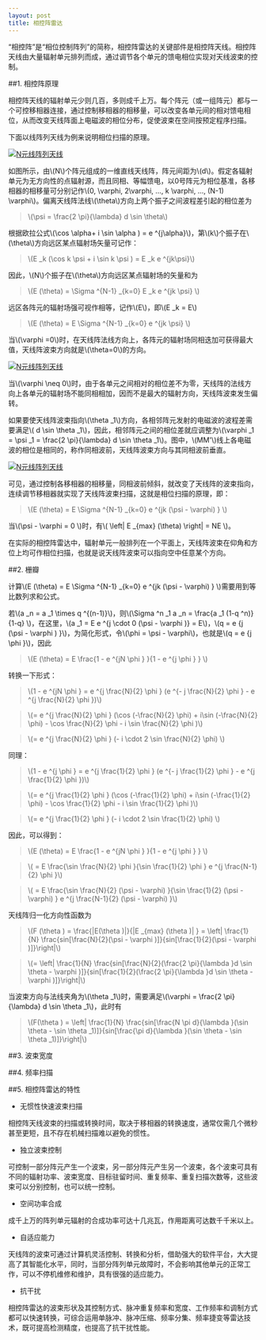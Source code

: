 ```yaml
---
layout: post
title: 相控阵雷达
---
```


“相控阵”是“相位控制阵列”的简称，相控阵雷达的关键部件是相控阵天线。相控阵天线由大量辐射单元排列而成，通过调节各个单元的馈电相位实现对天线波束的控制。

##1. 相控阵原理

相控阵天线的辐射单元少则几百，多则成千上万。每个阵元（或一组阵元）都与一个可控移相器连接，通过控制移相器的相移量，可以改变各单元间的相对馈电相位，从而改变天线阵面上电磁波的相位分布，促使波束在空间按预定程序扫描。

下面以线阵列天线为例来说明相位扫描的原理。

<a href="{{site.baseurl}}images/2015-03-11-01-01.png" target="_blank" title="N元线阵列天线"> <img alt="N元线阵列天线" src="{{site.baseurl}}images/2015-03-11-01-01.png"></img> </a>

如图所示，由\\(N\\)个阵元组成的一维直线天线阵，阵元间距为\\(d\\)。假定各辐射单元为无方向性的点辐射源，而且同相、等幅馈电，以0号阵元为相位基准，各移相器的相移量可分别记作\\(0, \varphi, 2\varphi, ..., k \varphi, ..., (N-1) \varphi\\)。偏离天线阵法线\\(\theta\\)方向上两个振子之间波程差引起的相位差为

>\\(\psi = \frac{2 \pi}{\lambda} d \sin \theta\\)

根据欧拉公式\\(\cos \alpha+ i \sin \alpha ) = e ^{j\alpha}\\)，第\\(k\\)个振子在\\(\theta\\)方向远区某点辐射场矢量可记作：

>\\(E _k (\cos k \psi + i \sin k \psi ) = E _k e ^{jk\psi}\\)

因此，\\(N\\)个振子在\\(\theta\\)方向远区某点辐射场的矢量和为

>\\(E (\theta) = \Sigma ^{N-1} _{k=0} E _k e ^{jk \psi} \\)

远区各阵元的辐射场强可视作相等，记作\\(E\\)，即\\(E _k = E\\)

>\\(E (\theta) = E \Sigma ^{N-1} _{k=0} e ^{jk \psi} \\)

当\\(\varphi =0\\)时，在天线阵法线方向上，各阵元的辐射场同相迭加可获得最大值，天线阵波束方向就是\\(\theta=0\\)的方向。

<a href="{{site.baseurl}}images/2015-03-11-01-02.gif" target="_blank" title="N元线阵列天线"> <img alt="N元线阵列天线" src="{{site.baseurl}}images/2015-03-11-01-02.gif"></img> </a>

当\\(\varphi \neq 0\\)时，由于各单元之间相对的相位差不为零，天线阵的法线方向上各单元的辐射场不能同相相加，因而不是最大的辐射方向，天线阵波束发生偏转。

如果要使天线阵波束指向\\(\theta _1\\)方向，各相邻阵元发射的电磁波的波程差需要满足\\( d \sin \theta _1\\)，因此，相邻阵元之间的相位差就应调整为\\(\varphi _1 = \psi _1 = \frac{2 \pi}{\lambda} d \sin \theta _1\\)。图中，\\(MM'\\)线上各电磁波的相位是相同的，称作同相波前，天线阵波束方向与其同相波前垂直。

<a href="{{site.baseurl}}images/2015-03-11-01-03.gif" target="_blank" title="N元线阵列天线"> <img alt="N元线阵列天线" src="{{site.baseurl}}images/2015-03-11-01-03.gif"></img> </a>

可见，通过控制各移相器的相移量，同相波前倾斜，就改变了天线阵的波束指向，连续调节移相器就实现了天线阵波束扫描，这就是相位扫描的原理，即：

>\\(E (\theta) = E \Sigma ^{N-1} _{k=0} e ^{jk (\psi - \varphi) } \\)

当\\(\psi - \varphi = 0 \\)时，有\\( \left| E _{max} (\theta) \right| = NE \\)。

在实际的相控阵雷达中，辐射单元一般排列在一个平面上，天线阵波束在仰角和方位上均可作相位扫描，也就是说天线阵波束可以指向空中任意某个方向。

##2. 栅瓣

计算\\(E (\theta) = E \Sigma ^{N-1} _{k=0} e ^{jk (\psi - \varphi) } \\)需要用到等比数列求和公式。

若\\(a _n = a _1 \times q ^{(n-1)}\\)，则\\(\Sigma ^n _1 a _n = \frac{a _1 (1-q ^n)}{1-q} \\)，在这里，\\(a _1 = E e ^{j \cdot 0 (\psi - \varphi )} = E\\)，\\(q = e {j (\psi - \varphi ) }\\)，为简化形式，令\\(\phi = \psi - \varphi\\)，也就是\\(q = e {j \phi }\\)，因此

>\\(E (\theta) = E \frac{1 - e ^{jN \phi } }{1 - e ^{j \phi } } \\)

转换一下形式：

>\\(1 - e ^{jN \phi } = e ^{j \frac{N}{2} \phi } (e ^{- j \frac{N}{2} \phi } - e ^{j \frac{N}{2} \phi })\\)

>\\(= e ^{j \frac{N}{2} \phi } (\cos (-\frac{N}{2} \phi) + i\sin (-\frac{N}{2} \phi) - \cos \frac{N}{2} \phi - i \sin \frac{N}{2} \phi )\\)

>\\(= e ^{j \frac{N}{2} \phi } (- i \cdot 2 \sin \frac{N}{2} \phi) \\)

同理：

>\\(1 - e ^{j \phi } = e ^{j \frac{1}{2} \phi } (e ^{- j \frac{1}{2} \phi } - e ^{j \frac{1}{2} \phi })\\)

>\\(= e ^{j \frac{1}{2} \phi } (\cos (-\frac{1}{2} \phi) + i\sin (-\frac{1}{2} \phi) - \cos \frac{1}{2} \phi - i \sin \frac{1}{2} \phi )\\)

>\\(= e ^{j \frac{1}{2} \phi } (- i \cdot 2 \sin \frac{1}{2} \phi) \\)

因此，可以得到：

>\\(E (\theta) = E \frac{1 - e ^{jN \phi } }{1 - e ^{j \phi } } \\)

>\\( = E \frac{\sin \frac{N}{2} \phi }{\sin \frac{1}{2} \phi } e ^{j \frac{N-1}{2} \phi }\\)

>\\( = E \frac{\sin \frac{N}{2} (\psi - \varphi) }{\sin \frac{1}{2} (\psi - \varphi) } e ^{j \frac{N-1}{2} (\psi - \varphi) }\\)

天线阵归一化方向性函数为

>\\(F (\theta ) = \frac{|E(\theta )|}{|E _{max} (\theta )| } = \left| \frac{1}{N} \frac{sin[\frac{N}{2}(\psi - \varphi )]}{sin[\frac{1}{2}(\psi - \varphi )]}\right|\\)

>\\(= \left| \frac{1}{N} \frac{sin[\frac{N}{2}(\frac{2 \pi}{\lambda }d \sin \theta - \varphi )]}{sin[\frac{1}{2}(\frac{2 \pi}{\lambda }d \sin \theta - \varphi )]}\right|\\)

当波束方向与法线夹角为\\(\theta _1\\)时，需要满足\\(\varphi = \frac{2 \pi}{\lambda} d \sin \theta _1\\)，此时有

>\\(F(\theta ) = \left| \frac{1}{N} \frac{sin[\frac{N \pi d}{\lambda }(\sin \theta - \sin \theta _1)]}{sin[\frac{\pi d}{\lambda }(\sin \theta - \sin \theta _1)]}\right|\\)




##3. 波束宽度

##4. 频率扫描



##5. 相控阵雷达的特性

+ 无惯性快速波束扫描

相控阵天线波束的扫描或转换时间，取决于移相器的转换速度，通常仅需几个微秒甚至更短，且不存在机械扫描难以避免的惯性。

+ 独立波束控制

可控制一部分阵元产生一个波束，另一部分阵元产生另一个波束，各个波束可具有不同的辐射功率、波束宽度、目标驻留时间、重复频率、重复扫描次数等，这些波束可以分别控制，也可以统一控制。

+ 空间功率合成

成千上万的阵列单元辐射的合成功率可达十几兆瓦，作用距离可达数千千米以上。

+ 自适应能力

天线阵的波束可通过计算机灵活控制、转换和分析，借助强大的软件平台，大大提高了其智能化水平，同时，当部分阵列单元故障时，不会影响其他单元的正常工作，可以不停机维修和维护，具有很强的适应能力。

+ 抗干扰

相控阵雷达的波束形状及其控制方式、脉冲重复频率和宽度、工作频率和调制方式都可以快速转换，可综合运用单脉冲、脉冲压缩、频率分集、频率捷变等雷达技术，既可提高检测精度，也提高了抗干扰性能。
